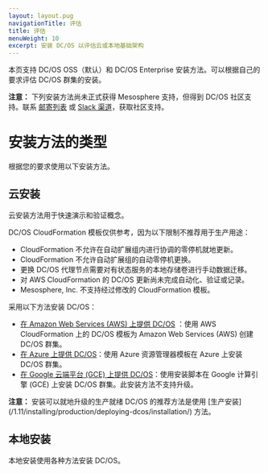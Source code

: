 ```yaml
---
layout: layout.pug
navigationTitle: 评估
title: 评估
menuWeight: 10
excerpt: 安装 DC/OS 以评估云或本地基础架构
---
```


本页支持 DC/OS OSS（默认）和 DC/OS Enterprise 安装方法。可以根据自己的要求评估 DC/OS 群集的安装。

**注意：** 下列安装方法尚未正式获得 Mesosphere 支持，但得到 DC/OS 社区支持。联系 [邮寄列表](https://groups.google.com/a/dcos.io/forum/#!forum/users) 或 [Slack 渠道](http://chat.dcos.io/?_ga=2.226911897.58407594.1533244861-1110201164.1520633201)，获取社区支持。

# 安装方法的类型

根据您的要求使用以下安装方法。
 
## 云安装 
云安装方法用于快速演示和验证概念。

DC/OS CloudFormation 模板仅供参考，因为以下限制不推荐用于生产用途：
- CloudFormation 不允许在自动扩展组内进行协调的零停机就地更新。
- CloudFormation 不允许自动扩展组的自动零停机更换。
- 更换 DC/OS 代理节点需要对有状态服务的本地存储卷进行手动数据迁移。
- 对 AWS CloudFormation 的 DC/OS 更新尚未完成自动化、验证或记录。
- Mesosphere, Inc. 不支持经过修改的 CloudFormation 模板。

采用以下方法安装 DC/OS：
- [在 Amazon Web Services (AWS) 上提供 DC/OS](/1.11/installing/evaluation/cloud-installation/aws/) ：使用 AWS CloudFormation 上的 DC/OS 模板为 Amazon Web Services (AWS) 创建 DC/OS 群集。
- [在 Azure 上提供 DC/OS](/1.11/installing/evaluation/cloud-installation/azure/)：使用 Azure 资源管理器模板在 Azure 上安装 DC/OS 群集。
- [在 Google 云端平台 (GCE) 上提供 DC/OS](/1.11/installing/evaluation/cloud-installation/gce/)：使用安装脚本在 Google 计算引擎 (GCE) 上安装 DC/OS 群集。此安装方法不支持升级。

**注意：** 安装可以就地升级的生产就绪 DC/OS 的推荐方法是使用 [生产安装] (/1.11/installing/production/deploying-dcos/installation/) 方法。

## 本地安装 
本地安装使用各种方法安装 DC/OS。
